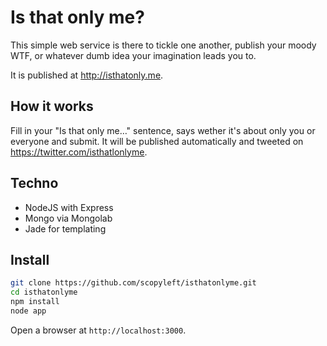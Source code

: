 # Is that only me?

This simple web service is there to tickle one another, publish your moody WTF,
or whatever dumb idea your imagination leads you to.

It is published at http://isthatonly.me.

## How it works

Fill in your "Is that only me…" sentence, says wether it's about only you
or everyone and submit. It will be published automatically and tweeted on
https://twitter.com/isthatlonlyme.


## Techno

- NodeJS with Express
- Mongo via Mongolab
- Jade for templating


## Install

```bash
git clone https://github.com/scopyleft/isthatonlyme.git
cd isthatonlyme
npm install
node app
```

Open a browser at `http://localhost:3000`.
